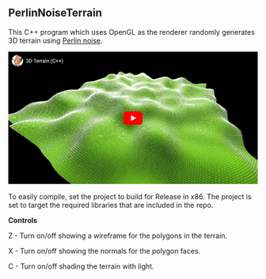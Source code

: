 ## PerlinNoiseTerrain
This C++ program which uses OpenGL as the renderer randomly generates 3D terrain using [Perlin noise](https://www.youtube.com/watch?v=8ZEMLCnn8v0).

[![Video thumbnail](https://github.com/techiew/PerlinNoiseTerrain/blob/master/video%20thumbnail.png)](https://www.youtube.com/watch?v=2FzrSvOKK-A&feature=youtu.be)

To easily compile, set the project to build for Release in x86. The project is set to target the required libraries that are included in the repo.

**Controls**

Z - Turn on/off showing a wireframe for the polygons in the terrain.

X - Turn on/off showing the normals for the polygon faces.

C - Turn on/off shading the terrain with light.

